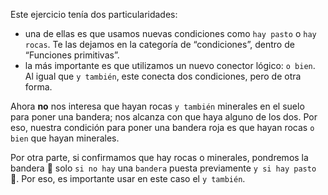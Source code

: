 Este ejercicio tenía dos particularidades: 

* una de ellas es que usamos nuevas condiciones como `hay pasto` o `hay rocas`.  Te las dejamos en la categoría de “condiciones”, dentro de “Funciones primitivas”. 
* la más importante es que utilizamos un nuevo conector lógico: `o bien`. Al igual que `y también`, este conecta dos condiciones, pero de otra forma. 

Ahora **no** nos interesa que hayan rocas `y también` minerales en el suelo para poner una bandera; nos alcanza con que haya alguno de los dos. Por eso, nuestra condición para poner una bandera roja es que hayan rocas `o bien` que hayan minerales. 

Por otra parte, si confirmamos que hay rocas o minerales, pondremos la bandera :triangular_flag_on_post: solo `si no hay` una `bandera` puesta previamente `y si hay pasto` :seedling:. Por eso, es importante usar en este caso el `y también`.
